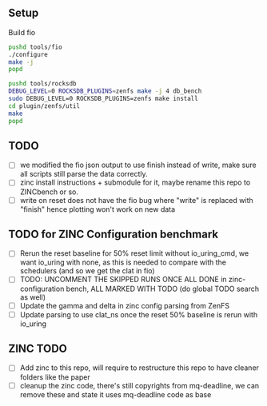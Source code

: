 ## Setup

Build fio

```bash
pushd tools/fio
./configure
make -j
popd

pushd tools/rocksdb
DEBUG_LEVEL=0 ROCKSDB_PLUGINS=zenfs make -j 4 db_bench
sudo DEBUG_LEVEL=0 ROCKSDB_PLUGINS=zenfs make install
cd plugin/zenfs/util
make
popd
```

## TODO

- [ ] we modified the fio json output to use finish instead of write, make sure all scripts still parse the data correctly.
- [ ] zinc install instructions + submodule for it, maybe rename this repo to ZINCbench or so.
- [ ] write on reset does not have the fio bug where "write" is replaced with "finish" hence plotting won't work on new data

## TODO for ZINC Configuration benchmark

- [ ] Rerun the reset baseline for 50% reset limit without io_uring_cmd, we want io_uring with none, as this is needed to compare with the schedulers (and so we get the clat in fio)
- [ ] TODO: UNCOMMENT THE SKIPPED RUNS ONCE ALL DONE in zinc-configuration bench, ALL MARKED WITH TODO (do global TODO search as well)
- [ ] Update the gamma and delta in zinc config parsing from ZenFS
- [ ] Update parsing to use clat_ns once the reset 50% baseline is rerun with io_uring

## ZINC TODO

- [ ] Add zinc to this repo, will require to restructure this repo to have cleaner folders like the paper
- [ ] cleanup the zinc code, there's still copyrights from mq-deadline, we can remove these and state it uses mq-deadline code as base
